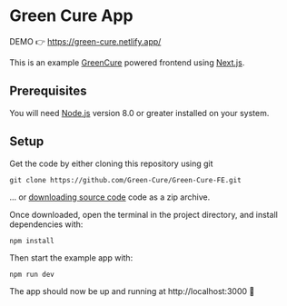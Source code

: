 # Green Cure App

DEMO 👉 https://green-cure.netlify.app/

This is an example [GreenCure](https://green-cure.netlify.app/) powered frontend using [Next.js](https://github.com/zeit/next.js/).

## Prerequisites

You will need [Node.js](https://nodejs.org) version 8.0 or greater installed on your system.

## Setup

Get the code by either cloning this repository using git

```
git clone https://github.com/Green-Cure/Green-Cure-FE.git
```

... or [downloading source code](https://github.com/Green-Cure/Green-Cure-FE/archive/main.zip) code as a zip archive.

Once downloaded, open the terminal in the project directory, and install dependencies with:

```
npm install
```

Then start the example app with:

```
npm run dev
```

The app should now be up and running at http://localhost:3000 🚀
